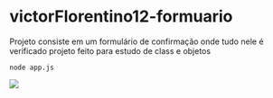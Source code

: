 # victorFlorentino12-formuario
<p>Projeto consiste em um formulário de confirmação onde tudo nele é verificado projeto feito para estudo de class e objetos</p>

```
node app.js
```

<div>
  <img src="https://github.com/victorFlorentino12/victorFlorentino12-formuario/issues/1#issue-1891116929" >
</div>
